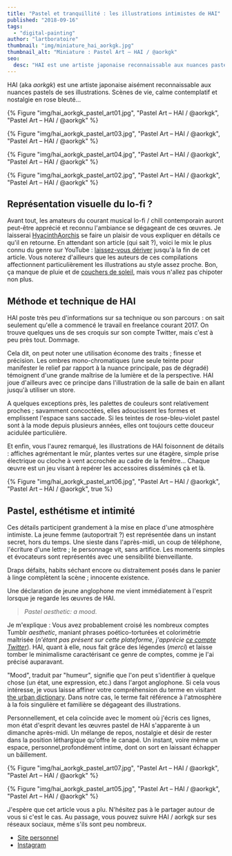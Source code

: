 ```yaml
---
title: "Pastel et tranquillité : les illustrations intimistes de HAI"
published: "2018-09-16"
tags: 
  - "digital-painting"
author: "lartboratoire"
thumbnail: "img/miniature_hai_aorkgk.jpg"
thumbnail_alt: "Miniature : Pastel Art – HAI / @aorkgk"
seo:
  desc: "HAI est une artiste japonaise reconnaissable aux nuances pastels de ses illustrations. Scènes de vie, calme contemplatif et nostalgie en rose bleuté."
---
```


HAI (aka _aorkgk_) est une artiste japonaise aisément reconnaissable aux nuances pastels de ses illustrations. Scènes de vie, calme contemplatif et nostalgie en rose bleuté...

{% Figure "img/hai_aorkgk_pastel_art01.jpg", "Pastel Art – HAI / @aorkgk", "Pastel Art – HAI / @aorkgk" %}

{% Figure "img/hai_aorkgk_pastel_art03.jpg", "Pastel Art – HAI / @aorkgk", "Pastel Art – HAI / @aorkgk" %}

{% Figure "img/hai_aorkgk_pastel_art04.jpg", "Pastel Art – HAI / @aorkgk", "Pastel Art – HAI / @aorkgk" %}

{% Figure "img/hai_aorkgk_pastel_art02.jpg", "Pastel Art – HAI / @aorkgk", "Pastel Art – HAI / @aorkgk" %}

## Représentation visuelle du lo-fi ?

Avant tout, les amateurs du courant musical lo-fi / chill contemporain auront peut-être apprécié et reconnu l'ambiance se dégageant de ces œuvres. Je laisserai [HyacinthAorchis](/piste-1-19/) se faire un plaisir de vous expliquer en détails ce qu'il en retourne. En attendant son article (qui sait ?), voici le mix le plus connu du genre sur YouTube : [laissez-vous dériver](https://youtu.be/eSjSozKL_EA) jusqu'à la fin de cet article. Vous noterez d'ailleurs que les auteurs de ces compilations affectionnent particulièrement les illustrations au style assez proche. Bon, ça manque de pluie et de [couchers de soleil](/alena-aenami-digital-painting-contemplatif/), mais vous n'allez pas chipoter non plus.

## Méthode et technique de HAI

HAI poste très peu d'informations sur sa technique ou son parcours : on sait seulement qu'elle a commencé le travail en freelance courant 2017. On trouve quelques uns de ses croquis sur son compte Twitter, mais c'est à peu près tout. Dommage.

Cela dit, on peut noter une utilisation économe des traits ; finesse et précision. Les ombres mono-chromatiques (une seule teinte pour manifester le relief par rapport à la nuance principale, pas de dégradé) témoignent d'une grande maîtrise de la lumière et de la perspective. HAI joue d'ailleurs avec ce principe dans l'illustration de la salle de bain en allant jusqu'à utiliser un store.

A quelques exceptions près, les palettes de couleurs sont relativement proches ; savamment concoctées, elles adoucissent les formes et emplissent l'espace sans saccade. Si les teintes de rose-bleu-violet pastel sont à la mode depuis plusieurs années, elles ont toujours cette douceur acidulée particulière.

Et enfin, vous l'aurez remarqué, les illustrations de HAI foisonnent de détails : affiches agrémentant le mûr, plantes vertes sur une étagère, simple prise électrique ou cloche à vent accrochée au cadre de la fenêtre... Chaque œuvre est un jeu visant à repérer les accessoires disséminés çà et là.

{% Figure "img/hai_aorkgk_pastel_art06.jpg", "Pastel Art – HAI / @aorkgk", "Pastel Art – HAI / @aorkgk", true %}

## Pastel, esthétisme et intimité

Ces détails participent grandement à la mise en place d'une atmosphère intimiste. La jeune femme (autoportrait ?) est représentée dans un instant secret, hors du temps. Une sieste dans l'après-midi, un coup de téléphone, l'écriture d'une lettre ; le personnage vit, sans artifice. Les moments simples et évocateurs sont représentés avec une sensibilité bienveillante.

Draps défaits, habits séchant encore ou distraitement posés dans le panier à linge complètent la scène ; innocente existence.

Une déclaration de jeune anglophone me vient immédiatement à l'esprit lorsque je regarde les œuvres de HAI.

> _Pastel aesthetic: a mood_.

Je m'explique : Vous avez probablement croisé les nombreux comptes Tumblr _aesthetic_, maniant phrases poético-torturées et colorimétrie maîtrisée (_n'étant pas présent sur cette plateforme, j'apprécie [ce compte Twitter](https://twitter.com/youminimalism/status/1040661516771573761)_). HAI, quant à elle, nous fait grâce des légendes (_merci_) et laisse tomber le minimalisme caractérisant ce genre de comptes, comme je l'ai précisé auparavant.

"Mood", traduit par "humeur", signifie que l'on peut s'identifier à quelque chose (un état, une expression, etc.) dans l'argot anglophone. Si cela vous intéresse, je vous laisse affiner votre compréhension du terme en visitant [the urban dictionary](https://www.urbandictionary.com/define.php?term=Mood). Dans notre cas, le terme fait référence à l'atmosphère à la fois singulière et familière se dégageant des illustrations.

Personnellement, et cela coïncide avec le moment où j'écris ces lignes, mon état d'esprit devant les œuvres pastel de HAI s'apparente à un dimanche après-midi. Un mélange de repos, nostalgie et désir de rester dans la position léthargique qu'offre le canapé. Un instant, voire même un espace, personnel,profondément intime, dont on sort en laissant échapper un bâillement.

{% Figure "img/hai_aorkgk_pastel_art07.jpg", "Pastel Art – HAI / @aorkgk", "Pastel Art – HAI / @aorkgk" %}

{% Figure "img/hai_aorkgk_pastel_art05.jpg", "Pastel Art – HAI / @aorkgk", "Pastel Art – HAI / @aorkgk" %}

J'espère que cet article vous a plu. N'hésitez pas à le partager autour de vous si c'est le cas. Au passage, vous pouvez suivre HAI / aorkgk sur ses réseaux sociaux, même s'ils sont peu nombreux.

- [Site personnel](https://hsgwaoi.com/)
- [Instagram](https://www.instagram.com/haiaoac/)